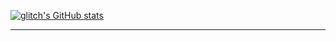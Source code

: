 [![glitch's GitHub stats](https://github-readme-stats.vercel.app/api?username=glitch978&show_icons=true&count_private=true)](https://github.com/anuraghazra/github-readme-stats)

---
